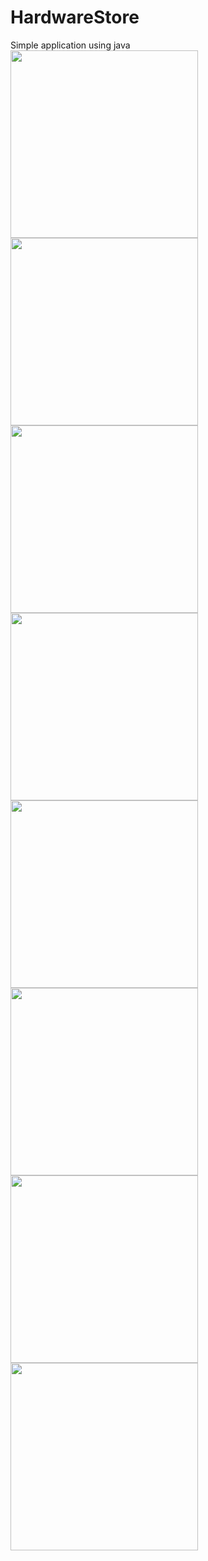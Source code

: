 # HardwareStore
Simple application using java
<br/>
<img src="ScreenShots/Screenshot_1648739719.png" width="300">
<br/>
<img src="ScreenShots/Screenshot_1648739728.png" width="300">
<br/>
<img src="ScreenShots/Screenshot_1648739743.png" width="300">
<br/>
<img src="ScreenShots/Screenshot_1648739743.png" width="300">
<br/>
<img src="ScreenShots/Screenshot_1648739768.png" width="300">
<br/>
<img src="ScreenShots/Screenshot_1648739779.png" width="300">
<br/>
<img src="ScreenShots/Screenshot_1648739755.png" width="300">
<br/>
<img src="ScreenShots/Screenshot_1648739737.png" width="300">
